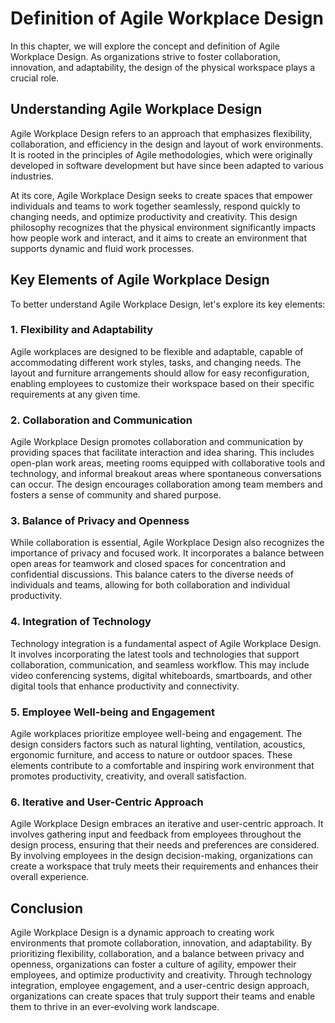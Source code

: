 # Definition of Agile Workplace Design

In this chapter, we will explore the concept and definition of Agile Workplace Design. As organizations strive to foster collaboration, innovation, and adaptability, the design of the physical workspace plays a crucial role.

## Understanding Agile Workplace Design

Agile Workplace Design refers to an approach that emphasizes flexibility, collaboration, and efficiency in the design and layout of work environments. It is rooted in the principles of Agile methodologies, which were originally developed in software development but have since been adapted to various industries.

At its core, Agile Workplace Design seeks to create spaces that empower individuals and teams to work together seamlessly, respond quickly to changing needs, and optimize productivity and creativity. This design philosophy recognizes that the physical environment significantly impacts how people work and interact, and it aims to create an environment that supports dynamic and fluid work processes.

## Key Elements of Agile Workplace Design

To better understand Agile Workplace Design, let's explore its key elements:

### 1\. Flexibility and Adaptability

Agile workplaces are designed to be flexible and adaptable, capable of accommodating different work styles, tasks, and changing needs. The layout and furniture arrangements should allow for easy reconfiguration, enabling employees to customize their workspace based on their specific requirements at any given time.

### 2\. Collaboration and Communication

Agile Workplace Design promotes collaboration and communication by providing spaces that facilitate interaction and idea sharing. This includes open-plan work areas, meeting rooms equipped with collaborative tools and technology, and informal breakout areas where spontaneous conversations can occur. The design encourages collaboration among team members and fosters a sense of community and shared purpose.

### 3\. Balance of Privacy and Openness

While collaboration is essential, Agile Workplace Design also recognizes the importance of privacy and focused work. It incorporates a balance between open areas for teamwork and closed spaces for concentration and confidential discussions. This balance caters to the diverse needs of individuals and teams, allowing for both collaboration and individual productivity.

### 4\. Integration of Technology

Technology integration is a fundamental aspect of Agile Workplace Design. It involves incorporating the latest tools and technologies that support collaboration, communication, and seamless workflow. This may include video conferencing systems, digital whiteboards, smartboards, and other digital tools that enhance productivity and connectivity.

### 5\. Employee Well-being and Engagement

Agile workplaces prioritize employee well-being and engagement. The design considers factors such as natural lighting, ventilation, acoustics, ergonomic furniture, and access to nature or outdoor spaces. These elements contribute to a comfortable and inspiring work environment that promotes productivity, creativity, and overall satisfaction.

### 6\. Iterative and User-Centric Approach

Agile Workplace Design embraces an iterative and user-centric approach. It involves gathering input and feedback from employees throughout the design process, ensuring that their needs and preferences are considered. By involving employees in the design decision-making, organizations can create a workspace that truly meets their requirements and enhances their overall experience.

## Conclusion

Agile Workplace Design is a dynamic approach to creating work environments that promote collaboration, innovation, and adaptability. By prioritizing flexibility, collaboration, and a balance between privacy and openness, organizations can foster a culture of agility, empower their employees, and optimize productivity and creativity. Through technology integration, employee engagement, and a user-centric design approach, organizations can create spaces that truly support their teams and enable them to thrive in an ever-evolving work landscape.
